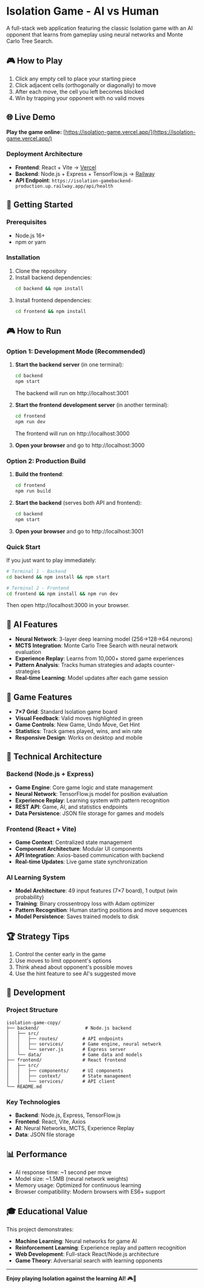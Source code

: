 # Isolation Game - AI vs Human

A full-stack web application featuring the classic Isolation game with an AI opponent that learns from gameplay using neural networks and Monte Carlo Tree Search.

## 🎮 How to Play

1. Click any empty cell to place your starting piece
2. Click adjacent cells (orthogonally or diagonally) to move
3. After each move, the cell you left becomes blocked
4. Win by trapping your opponent with no valid moves

## 🌐 Live Demo

**Play the game online:** [https://isolation-game.vercel.app/](https://isolation-game.vercel.app/)

### Deployment Architecture
- **Frontend**: React + Vite → [Vercel](https://vercel.com)
- **Backend**: Node.js + Express + TensorFlow.js → [Railway](https://railway.app)
- **API Endpoint**: `https://isolation-gamebackend-production.up.railway.app/api/health`

## 🚀 Getting Started

### Prerequisites
- Node.js 16+ 
- npm or yarn

### Installation
1. Clone the repository
2. Install backend dependencies:
   ```bash
   cd backend && npm install
   ```
3. Install frontend dependencies:
   ```bash
   cd frontend && npm install
   ```

## 🎮 How to Run

### Option 1: Development Mode (Recommended)
1. **Start the backend server** (in one terminal):
   ```bash
   cd backend
   npm start
   ```
   The backend will run on http://localhost:3001

2. **Start the frontend development server** (in another terminal):
   ```bash
   cd frontend
   npm run dev
   ```
   The frontend will run on http://localhost:3000

3. **Open your browser** and go to http://localhost:3000

### Option 2: Production Build
1. **Build the frontend**:
   ```bash
   cd frontend
   npm run build
   ```

2. **Start the backend** (serves both API and frontend):
   ```bash
   cd backend
   npm start
   ```

3. **Open your browser** and go to http://localhost:3001

### Quick Start
If you just want to play immediately:
```bash
# Terminal 1 - Backend
cd backend && npm install && npm start

# Terminal 2 - Frontend  
cd frontend && npm install && npm run dev
```
Then open http://localhost:3000 in your browser.

## 🤖 AI Features

- **Neural Network**: 3-layer deep learning model (256→128→64 neurons)
- **MCTS Integration**: Monte Carlo Tree Search with neural network evaluation
- **Experience Replay**: Learns from 10,000+ stored game experiences
- **Pattern Analysis**: Tracks human strategies and adapts counter-strategies
- **Real-time Learning**: Model updates after each game session

## 🎯 Game Features

- **7×7 Grid**: Standard Isolation game board
- **Visual Feedback**: Valid moves highlighted in green
- **Game Controls**: New Game, Undo Move, Get Hint
- **Statistics**: Track games played, wins, and win rate
- **Responsive Design**: Works on desktop and mobile

## 🧠 Technical Architecture

### Backend (Node.js + Express)
- **Game Engine**: Core game logic and state management
- **Neural Network**: TensorFlow.js model for position evaluation
- **Experience Replay**: Learning system with pattern recognition
- **REST API**: Game, AI, and statistics endpoints
- **Data Persistence**: JSON file storage for games and models

### Frontend (React + Vite)
- **Game Context**: Centralized state management
- **Component Architecture**: Modular UI components
- **API Integration**: Axios-based communication with backend
- **Real-time Updates**: Live game state synchronization

### AI Learning System
- **Model Architecture**: 49 input features (7×7 board), 1 output (win probability)
- **Training**: Binary crossentropy loss with Adam optimizer
- **Pattern Recognition**: Human starting positions and move sequences
- **Model Persistence**: Saves trained models to disk

## 🏆 Strategy Tips

1. Control the center early in the game
2. Use moves to limit opponent's options
3. Think ahead about opponent's possible moves
4. Use the hint feature to see AI's suggested move

## 🔧 Development

### Project Structure
```
isolation-game-copy/
├── backend/                 # Node.js backend
│   ├── src/
│   │   ├── routes/         # API endpoints
│   │   ├── services/       # Game engine, neural network
│   │   └── server.js       # Express server
│   └── data/               # Game data and models
├── frontend/               # React frontend
│   ├── src/
│   │   ├── components/     # UI components
│   │   ├── context/        # State management
│   │   └── services/       # API client
└── README.md
```

### Key Technologies
- **Backend**: Node.js, Express, TensorFlow.js
- **Frontend**: React, Vite, Axios
- **AI**: Neural Networks, MCTS, Experience Replay
- **Data**: JSON file storage

## 📊 Performance

- AI response time: ~1 second per move
- Model size: ~1.5MB (neural network weights)
- Memory usage: Optimized for continuous learning
- Browser compatibility: Modern browsers with ES6+ support

## 🎓 Educational Value

This project demonstrates:
- **Machine Learning**: Neural networks for game AI
- **Reinforcement Learning**: Experience replay and pattern recognition
- **Web Development**: Full-stack React/Node.js architecture
- **Game Theory**: Adversarial search with learning opponents

---

**Enjoy playing Isolation against the learning AI!** 🎮🤖